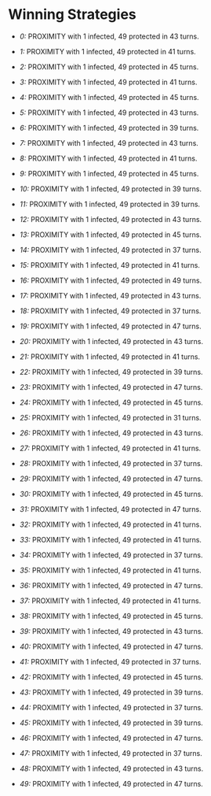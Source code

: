 # Winning Strategies

* _0:_ PROXIMITY with 1 infected, 49 protected in 43 turns.


* _1:_ PROXIMITY with 1 infected, 49 protected in 41 turns.


* _2:_ PROXIMITY with 1 infected, 49 protected in 45 turns.


* _3:_ PROXIMITY with 1 infected, 49 protected in 41 turns.


* _4:_ PROXIMITY with 1 infected, 49 protected in 45 turns.


* _5:_ PROXIMITY with 1 infected, 49 protected in 43 turns.


* _6:_ PROXIMITY with 1 infected, 49 protected in 39 turns.


* _7:_ PROXIMITY with 1 infected, 49 protected in 43 turns.


* _8:_ PROXIMITY with 1 infected, 49 protected in 41 turns.


* _9:_ PROXIMITY with 1 infected, 49 protected in 45 turns.


* _10:_ PROXIMITY with 1 infected, 49 protected in 39 turns.


* _11:_ PROXIMITY with 1 infected, 49 protected in 39 turns.


* _12:_ PROXIMITY with 1 infected, 49 protected in 43 turns.


* _13:_ PROXIMITY with 1 infected, 49 protected in 45 turns.


* _14:_ PROXIMITY with 1 infected, 49 protected in 37 turns.


* _15:_ PROXIMITY with 1 infected, 49 protected in 41 turns.


* _16:_ PROXIMITY with 1 infected, 49 protected in 49 turns.


* _17:_ PROXIMITY with 1 infected, 49 protected in 43 turns.


* _18:_ PROXIMITY with 1 infected, 49 protected in 37 turns.


* _19:_ PROXIMITY with 1 infected, 49 protected in 47 turns.


* _20:_ PROXIMITY with 1 infected, 49 protected in 43 turns.


* _21:_ PROXIMITY with 1 infected, 49 protected in 41 turns.


* _22:_ PROXIMITY with 1 infected, 49 protected in 39 turns.


* _23:_ PROXIMITY with 1 infected, 49 protected in 47 turns.


* _24:_ PROXIMITY with 1 infected, 49 protected in 45 turns.


* _25:_ PROXIMITY with 1 infected, 49 protected in 31 turns.


* _26:_ PROXIMITY with 1 infected, 49 protected in 43 turns.


* _27:_ PROXIMITY with 1 infected, 49 protected in 41 turns.


* _28:_ PROXIMITY with 1 infected, 49 protected in 37 turns.


* _29:_ PROXIMITY with 1 infected, 49 protected in 47 turns.


* _30:_ PROXIMITY with 1 infected, 49 protected in 45 turns.


* _31:_ PROXIMITY with 1 infected, 49 protected in 47 turns.


* _32:_ PROXIMITY with 1 infected, 49 protected in 41 turns.


* _33:_ PROXIMITY with 1 infected, 49 protected in 41 turns.


* _34:_ PROXIMITY with 1 infected, 49 protected in 37 turns.


* _35:_ PROXIMITY with 1 infected, 49 protected in 41 turns.


* _36:_ PROXIMITY with 1 infected, 49 protected in 47 turns.


* _37:_ PROXIMITY with 1 infected, 49 protected in 41 turns.


* _38:_ PROXIMITY with 1 infected, 49 protected in 45 turns.


* _39:_ PROXIMITY with 1 infected, 49 protected in 43 turns.


* _40:_ PROXIMITY with 1 infected, 49 protected in 47 turns.


* _41:_ PROXIMITY with 1 infected, 49 protected in 37 turns.


* _42:_ PROXIMITY with 1 infected, 49 protected in 45 turns.


* _43:_ PROXIMITY with 1 infected, 49 protected in 39 turns.


* _44:_ PROXIMITY with 1 infected, 49 protected in 37 turns.


* _45:_ PROXIMITY with 1 infected, 49 protected in 39 turns.


* _46:_ PROXIMITY with 1 infected, 49 protected in 47 turns.


* _47:_ PROXIMITY with 1 infected, 49 protected in 37 turns.


* _48:_ PROXIMITY with 1 infected, 49 protected in 43 turns.


* _49:_ PROXIMITY with 1 infected, 49 protected in 47 turns.


